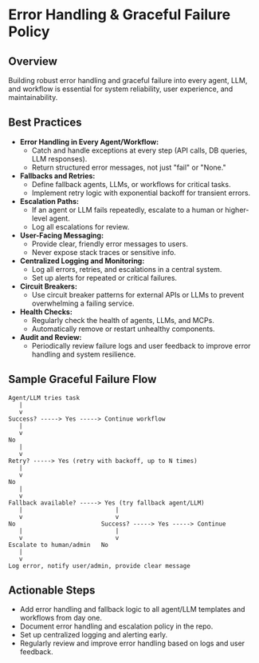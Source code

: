 # Error Handling & Graceful Failure Policy

## Overview
Building robust error handling and graceful failure into every agent, LLM, and workflow is essential for system reliability, user experience, and maintainability.

## Best Practices
- **Error Handling in Every Agent/Workflow:**
  - Catch and handle exceptions at every step (API calls, DB queries, LLM responses).
  - Return structured error messages, not just "fail" or "None."
- **Fallbacks and Retries:**
  - Define fallback agents, LLMs, or workflows for critical tasks.
  - Implement retry logic with exponential backoff for transient errors.
- **Escalation Paths:**
  - If an agent or LLM fails repeatedly, escalate to a human or higher-level agent.
  - Log all escalations for review.
- **User-Facing Messaging:**
  - Provide clear, friendly error messages to users.
  - Never expose stack traces or sensitive info.
- **Centralized Logging and Monitoring:**
  - Log all errors, retries, and escalations in a central system.
  - Set up alerts for repeated or critical failures.
- **Circuit Breakers:**
  - Use circuit breaker patterns for external APIs or LLMs to prevent overwhelming a failing service.
- **Health Checks:**
  - Regularly check the health of agents, LLMs, and MCPs.
  - Automatically remove or restart unhealthy components.
- **Audit and Review:**
  - Periodically review failure logs and user feedback to improve error handling and system resilience.

## Sample Graceful Failure Flow

```plaintext
Agent/LLM tries task
   |
   v
Success? -----> Yes -----> Continue workflow
   |
   v
No
   |
   v
Retry? -----> Yes (retry with backoff, up to N times)
   |
   v
No
   |
   v
Fallback available? -----> Yes (try fallback agent/LLM)
   |                          |
   v                          v
No                        Success? -----> Yes -----> Continue
   |                          |
   v                          v
Escalate to human/admin   No
   |
   v
Log error, notify user/admin, provide clear message
```

## Actionable Steps
- Add error handling and fallback logic to all agent/LLM templates and workflows from day one.
- Document error handling and escalation policy in the repo.
- Set up centralized logging and alerting early.
- Regularly review and improve error handling based on logs and user feedback. 